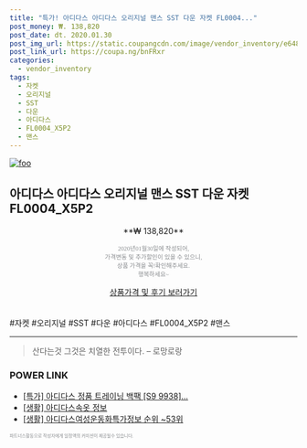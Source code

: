 ```yaml
--- 
title: "특가! 아디다스 아디다스 오리지널 맨스 SST 다운 자켓 FL0004..." 
post_money: ₩. 138,820 
post_date: dt. 2020.01.30 
post_img_url: https://static.coupangcdn.com/image/vendor_inventory/e648/425537bfd3e7839bb56644ae318c110ef4fc3f752e04b77ac0e10a816f4c.jpg 
post_link_url: https://coupa.ng/bnFRxr 
categories: 
  - vendor_inventory 
tags: 
  - 자켓 
  - 오리지널 
  - SST 
  - 다운 
  - 아디다스 
  - FL0004_X5P2 
  - 맨스 
--- 
```

[![foo](https://static.coupangcdn.com/image/vendor_inventory/e648/425537bfd3e7839bb56644ae318c110ef4fc3f752e04b77ac0e10a816f4c.jpg)](https://coupa.ng/bnFRxr) 

## 아디다스 아디다스 오리지널 맨스 SST 다운 자켓 FL0004_X5P2 
<p style="text-align: center;">**₩ 138,820**</p> 
<p style="text-align: center;"><span style="color: #898c8f; font-family: Georgia,Times,serif; font-size: 0.75em;">2020년01월30일에 작성되어, <br>가격변동 및 추가할인이 있을 수 있으니,<br> 상품 가격을 꼭!확인해주세요.<br>행복하세요~</span> 
</p>	 
<div markdown="0" style="text-align: center;"><a href="https://coupa.ng/bnFRxr" class="btn btn--success">상품가격 및 후기 보러가기</a></div> 
<br><br> 
  #자켓 #오리지널 #SST #다운 #아디다스 #FL0004_X5P2 #맨스 
<hr> 

> 산다는것 그것은 치열한 전투이다.  – 로망로랑 


### POWER LINK

* <a href="https://blog.naver.com/an0733/221789705730" target="_blank">[특가] 아디다스 정품 트레이닝 백팩 [S9 9938]...</a>
* <a href="https://blog.naver.com/santokki14/221768056147" target="_blank"> [생활] 아디다스속옷 정보 </a>
* <a href="https://blog.naver.com/sakai111/221773455804" target="_blank"> [생활] 아디다스여성운동화특가정보 순위 ~53위</a>

<span style="color: #898c8f; font-family: Georgia,Times,serif; font-size: 0.55em;">파트너스활동으로 작성자에게 일정액의 커미션이 제공될수 있습니다.</span> 
